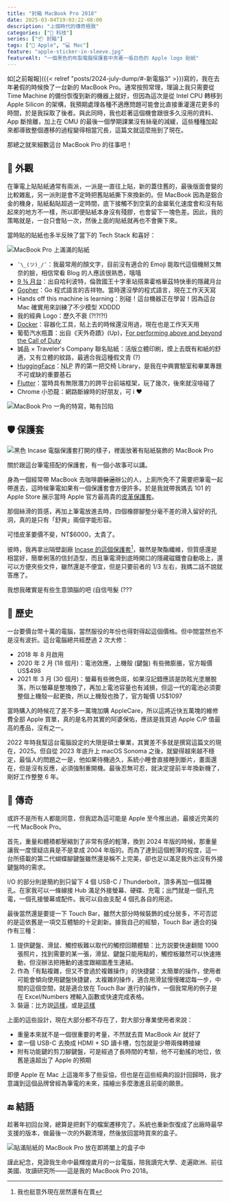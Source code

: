 ```yaml
---
title: "封箱 MacBook Pro 2018"
date: 2025-03-04T19:03:22-08:00
description: "上個時代的傳奇極致"
categories: ["📱 科技"]
series: ["📦 封箱"]
tags: [" Apple", "💻 Mac"]
feature: "apple-sticker-in-sleeve.jpg"
featureAlt: "一個黑色的布製電腦保護套中夾著一張白色的 Apple logo 貼紙"
---
```


如[之前報報]({{< relref "posts/2024-july-dump/#-新電腦3" >}})寫的，我在去年暑假的時候換了一台新的 MacBook Pro。通常按照常理，理論上我只需要從 Time Machine 的備份恢復到新的機器上就好，但因為這次是從 Intel CPU 轉移到 Apple Silicon 的架構，我預期處理各種不適應問題可能會比直接重灌還花更多的時間，於是我採取了後者。與此同時，我也趁著這個機會跟很多久沒用的資料、App 斷捨離，加上在 CMU 的最後一個學期課業沒有絲毫的減緩，這些種種加起來都導致整個遷移的過程變得相當冗長，這篇文就這麼拖到了現在。

那總之就來細數這台 MacBook Pro 的往事吧！

## 👀 外觀

在筆電上貼貼紙通常有兩派，一派是一直往上貼，新的蓋住舊的，最後版面會變的比較雜亂，另一派則是會不定時把舊貼紙撕下來換新的。但 MacBook 因為是鋁合金的機身，貼紙黏貼超過一定時間，底下接觸不到空氣的金屬氧化速度會和沒有貼起來的地方不一樣，所以即便貼紙本身沒有殘膠，也會留下一塊色差。因此，我的策略就是，一台只會貼一次，然後上面的貼紙就再也不會撕下來。

當時貼的貼紙也多半反映了當下的 Tech Stack 和喜好：

![MacBook Pro 上滿滿的貼紙](macbook-pro-2018-stickers.jpg)

- `¯\_(ツ)_/¯`：我最常用的顏文字，目前沒有適合的 Emoji 能取代這個機掰又無奈的臉，相信常看 Blog 的人應該很熟悉，嘻嘻
- [9 ¾ 月台](https://zh.wikipedia.org/zh-tw/%E4%B9%9D%E5%8F%88%E5%9B%9B%E5%88%86%E4%B9%8B%E4%B8%89%E6%9C%88%E5%8F%B0)：出自哈利波特，倫敦國王十字車站搭乘霍格華茲特快車的隱藏月台
- [Gopher](https://go.dev/blog/gopher)：Go 程式語言的吉祥物。當時還沒學的程式語言，現在工作天天寫
- Hands off this machine is learning：別碰！這台機器正在學習！因為這台 Mac 確實用來訓練了不少模型 XDDDD
- 我的經典 Logo：歷久不衰 (?!?!?!)
- [Docker](https://www.docker.com/company/newsroom/media-resources/)：容器化工具，貼上去的時候還沒用過，現在也是工作天天用
- 葡萄汽水瓶蓋：出自《天外奇蹟》(Up)，[For performing above and beyond the Call of Duty](https://youtu.be/ePa0x-bh6Do?si=5EN4N3e2RMQJIx7P)
- 誠品 × Traveler's Company 聯名貼紙：活版立體印刷，摸上去既有和紙的舒適，又有立體的紋路，最適合我這種假文青 (?)
- [HuggingFace](https://huggingface.co/)：<abbr title="Natural Language Processing 自然語言處理">NLP</abbr> 界的第一把交椅 Library，是我在中興實驗室和畢業專題不可或缺的重要基石
- [Flutter](https://flutter.dev/)：當時具有無限潛力的跨平台前端框架，玩了幾次，後來就沒啥碰了
- Chrome 小恐龍：網路斷線時的好朋友，可 i ❤️

![MacBook Pro 一角的特寫，略有凹陷](macbook-pro-barcelona-dent.jpg "這台筆電唯一的凹槽，雖然看起來不是特別明顯，但手指劃過去時存在感特別強烈。<br/>他又稱為巴塞隆納，因為同名的城市，青旅床位特別小")

## 🛡️ 保護套

![黑色 Incase 電腦保護套打開的樣子，裡面放著有貼紙裝飾的 MacBook Pro](incase-envelope-sleeve.jpg)

關於跟這台筆電搭配的保護套，有一個小故事可以講。

身為一個經常帶 MacBook 去咖啡廳~~裝逼~~辦公的人，上廁所免不了需要把筆電一起帶進去，這時候筆電如果有一個保護套會方便許多。於是我就帶我媽去 101 的 Apple Store 展示當時 Apple 官方最高貴的[皮革保護套](https://web.archive.org/web/20180830061616/https://www.apple.com/shop/product/MRQU2ZM/A/leather-sleeve-for-15-inch-macbook-pro-midnight-blue)。

那個絲滑的質感，再加上筆電放進去時，四個橡膠腳墊分毫不差的滑入留好的孔洞，真的是只有「舒爽」兩個字能形容。

可惜皮革要價不斐，NT$6000，太貴了。

彼時，我再拿出隔壁副廠 [Incase 的這個保護套](https://www.incase.com/collections/macbook-pro-15-inch-2016-2019/products/envelope-sleeve-in-woolenex-for-15-macbook-pro)[^1]，雖然是聚酯纖維，但質感還是相當好，簡單俐落的信封造型，而且筆電滑到底時開口的隱藏磁鐵會自動吸上，還可以方便夾些文件，雖然還是不便宜，但是只要前者的 1/3 左右，我媽二話不說就答應了。

我想我確實是有些生意頭腦的吧 (自信甩髮 (???

[^1]: 我也挺意外現在居然還有在賣

## 📜 歷史

一台要價台幣十萬的電腦，當然服役的年份也得對得起這個價格。但中間當然也不是沒有波折。這台電腦總共經歷過 2 次大修：

- 2018 年 8 月啟用
- 2020 年 2 月 (18 個月)：電池效應，上機殼 (鍵盤) 有些微膨脹，官方報價 US$498
- 2021 年 3 月 (30 個月)：螢幕有些微色斑，如果沒記錯應該是防眩光塗層脫落，所以螢幕是整塊換了，再加上電池容量也有減損，但這一代的電池必須要整個上機殼一起更換，所以上機殼也換了，官方報價 US$1097

當時購入的時候花了差不多一萬塊加購 AppleCare，所以這將近快五萬塊的維修費全部 Apple 買單，真的是名符其實的阿婆保佑，應該是我買過 Apple C/P 值最高的產品，沒有之一。

2022 年時我幫這台電腦設定的大限是碩士畢業，其實差不多就是撰寫這篇文的現在，2025。但自從 2023 年底升上 macOS Sonoma 之後，就變得越來越不穩定，最惱人的問題之一是，他如果待機過久，系統小睡會直接睡到斷片，畫面還在，但是沒有反應，必須強制重開機。最後忍無可忍，就決定提前半年換新機了，剛好工作整整 6 年。

## 👑 傳奇

或許不是所有人都能同意，但我認為這可能是 Apple 至今推出過，最接近完美的一代 MacBook Pro。

首先，重量和體積都壓縮到了非常有感的輕薄，換到 2024 年版的時候，那重量讓我一度懷疑店員是不是拿成 2004 年版的。而為了達到這個輕薄的程度，這一台所搭載的第二代蝴蝶腳鍵盤雖然還是稱不上完美，卻也足以滿足我外出沒有外接鍵盤時的需求。

I/O 的部分則是簡約到只留下 4 個 USB-C / Thunderbolt，頂多再加一個耳機孔。在家我可以一條線接 Hub 滿足外接螢幕、硬碟、充電；出門就是一個孔充電，一個孔接螢幕或配件。我可以自由支配 4 個孔各自的用途。

最後當然還是要提一下 Touch Bar，雖然大部分時候裝飾的成分居多，不可否認的是這依舊是一項交互體驗的十足創新。據我自己的經驗，Touch Bar 適合的操作有三種：

1. 提供鍵盤、滑鼠、觸控板難以取代的觸控回饋體驗：比方説要快速翻閱 1000 張照片，找到需要的某一張，滑鼠、鍵盤只能用點的，觸控板雖然可以快速捲動，但沒辦法把捲動的速度跟縮圖產生連結。
2. 作為「有點複雜，但又不會過於複雜操作」的快捷鍵：太簡單的操作，使用者可能會傾向使用鍵盤快捷鍵，太複雜的操作，適合用滑鼠慢慢確認每一步，中間的這個空間，就是適合放在 Touch Bar 進行的操作，一個我常用的例子是在 Excel/Numbers 裡輸入函數或快速完成表格。
3. 裝逼：比方説[這樣](macbook-pro-touch-bar-pac-man.jpg)，或是[這樣](macbook-pro-touch-bar-nyan-cat.jpg)

上面的這些設計，現在大部分都不存在了，對大部分專業使用者來說：

- 重量本來就不是一個很重要的考量，不然就去買 MacBook Air 就好了
- 拿一個 USB-C 去換成 HDMI + SD 讀卡槽，包包就是少帶兩條轉接線
- 附有功能鍵的剪刀腳鍵盤，可是經過了長時間的考驗，他不可動搖的地位，依舊是遠超出了 Apple 的預期

即便 Apple 在 Mac 上這幾年多了些妥協，但也是在這些經典的設計回歸時，我才意識到這個品牌曾經為筆電的未來，描繪出多麼激進且前衛的願景。

## 🔚 結語

趁著年初回台灣，總算是把剩下的檔案遷移完了。系統也重新恢復成了出廠時最早支援的版本，做最後一次的外觀清理，然後放回當時買來的盒子。

![貼滿貼紙的 MacBook Pro 放在即將闔上的盒子中](macbook-pro-in-the-box.jpg)

謹此紀念，見證我生命中最輝煌歲月的一台電腦，陪我讀完大學、走遍歐洲、前往美國、攻讀研究所——這是我的 MacBook Pro 2018。
